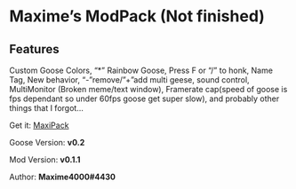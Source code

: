 # Maxime’s ModPack (Not finished)

## Features

Custom Goose Colors, “*” Rainbow Goose, Press F or “/” to honk, Name Tag, New behavior, “-”remove/”+”add multi geese, sound control, MultiMonitor (Broken meme/text window), Framerate cap(speed of goose is fps dependant so under 60fps goose get super slow), and probably other things that I forgot...

Get it: [MaxiPack](https://github.com/DesktopGooseUnofficial/ResourceHub/releases/download/maxipack-0.1.1/Release2.zip)

Goose Version: **v0.2**

Mod Version: **v0.1.1**

Author: **Maxime4000#4430**
